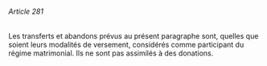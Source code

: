 ###### Article 281

Les transferts et abandons prévus au présent paragraphe sont, quelles que soient leurs modalités de versement, considérés comme participant du régime matrimonial. Ils ne sont pas assimilés à des donations.


